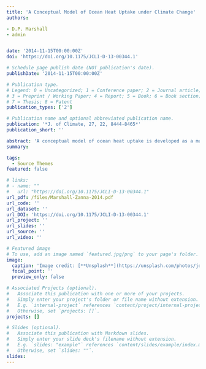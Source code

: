 ```yaml
---
title: 'A Conceptual Model of Ocean Heat Uptake under Climate Change'
authors:

- D.P. Marshall
- admin 


date: '2014-11-15T00:00:00Z'
doi: 'https://doi.org/10.1175/JCLI-D-13-00344.1'

# Schedule page publish date (NOT publication's date).
publishDate: '2014-11-15T00:00:00Z'

# Publication type.
# Legend: 0 = Uncategorized; 1 = Conference paper; 2 = Journal article;
# 3 = Preprint / Working Paper; 4 = Report; 5 = Book; 6 = Book section;
# 7 = Thesis; 8 = Patent
publication_types: ['2']

# Publication name and optional abbreviated publication name.
publication: '*J. of Climate, 27, 22, 8444-8465*'
publication_short: ''

abstract: 'A conceptual model of ocean heat uptake is developed as a multilayer generalization of Gnanadesikan. The roles of Southern Ocean Ekman and eddy transports, North Atlantic Deep Water (NADW) formation, and diapycnal mixing in controlling ocean stratification and transient heat uptake are investigated under climate change scenarios, including imposed surface warming, increased Southern Ocean wind forcing, with or without eddy compensation, and weakened meridional overturning circulation (MOC) induced by reduced NADW formation. With realistic profiles of diapycnal mixing, ocean heat uptake is dominated by Southern Ocean Ekman transport and its long-term adjustment controlled by the Southern Ocean eddy transport. The time scale of adjustment setting the rate of ocean heat uptake increases with depth. For scenarios with increased Southern Ocean wind forcing or weakened MOC, deepened stratification results in enhanced ocean heat uptake. In each of these experiments, the role of diapycnal mixing in setting ocean stratification and heat uptake is secondary. Conversely, in experiments with enhanced diapycnal mixing as employed in “upwelling diffusion” slab models, the contributions of diapycnal mixing and Southern Ocean Ekman transport to the net heat uptake are comparable, but the stratification extends unrealistically to the sea floor. The simple model is applied to interpret the output of an Earth system model, the Second Generation Canadian Earth System Model (CanESM2), in which the atmospheric CO2 concentration is increased by 1% yr−1 until quadrupling, where it is found that Southern Ocean Ekman transport is essential to reproduce the magnitude and vertical profile of ocean heat uptake.'
summary: 

tags:
  - Source Themes
featured: false

# links:
# - name: ""
#   url: "https://doi.org/10.1175/JCLI-D-13-00344.1"
url_pdf: /files/Marshall-Zanna-2014.pdf
url_code: ''
url_dataset: ''
url_DOI: 'https://doi.org/10.1175/JCLI-D-13-00344.1'
url_project: ''
url_slides: ''
url_source: ''
url_video: ''

# Featured image
# To use, add an image named `featured.jpg/png` to your page's folder.
image:
  caption: 'Image credit: [**Unsplash**](https://unsplash.com/photos/jdD8gXaTZsc)'
  focal_point: ''
  preview_only: false

# Associated Projects (optional).
#   Associate this publication with one or more of your projects.
#   Simply enter your project's folder or file name without extension.
#   E.g. `internal-project` references `content/project/internal-project/index.md`.
#   Otherwise, set `projects: []`.
projects: []

# Slides (optional).
#   Associate this publication with Markdown slides.
#   Simply enter your slide deck's filename without extension.
#   E.g. `slides: "example"` references `content/slides/example/index.md`.
#   Otherwise, set `slides: ""`.
slides:
---
```

